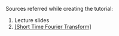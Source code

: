 Sources referred while creating the tutorial:
1) Lecture slides
2) [[Short Time Fourier Transform]](https://www.youtube.com/watch?v=-Yxj3yfvY-4&list=PL-wATfeyAMNqIee7cH3q1bh4QJFAaeNv0&index=17)

